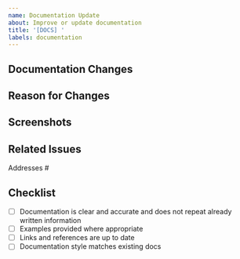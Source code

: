 ```yaml
---
name: Documentation Update
about: Improve or update documentation
title: '[DOCS] '
labels: documentation
---
```


## Documentation Changes
<!-- Describe what documentation has been added or updated -->

## Reason for Changes
<!-- Explain why these changes are necessary -->

## Screenshots
<!-- If applicable, add screenshots of the documentation changes -->

## Related Issues
<!-- Link related issues -->
Addresses #

## Checklist
- [ ] Documentation is clear and accurate and does not repeat already written information
- [ ] Examples provided where appropriate
- [ ] Links and references are up to date
- [ ] Documentation style matches existing docs
